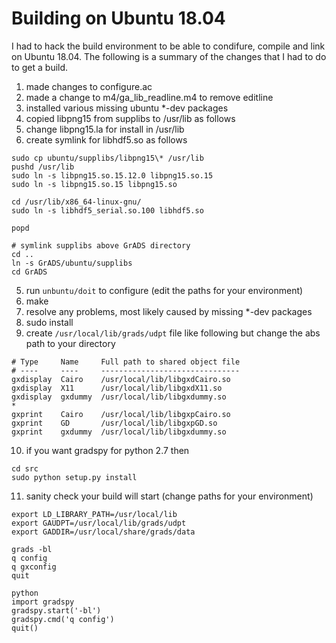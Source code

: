 # Building on Ubuntu 18.04

I had to hack the build environment to be able to condifure, compile and link on Ubuntu 18.04. The following is a summary of the changes that I had to do to get a build.

1. made changes to configure.ac
2. made a change to m4/ga\_lib\_readline.m4 to remove editline
3. installed various missing ubuntu \*-dev packages
4. copied libpng15 from supplibs to /usr/lib as follows
6. change libpng15.la for install in /usr/lib
6. create symlink for libhdf5.so as follows
```
sudo cp ubuntu/supplibs/libpng15\* /usr/lib
pushd /usr/lib
sudo ln -s libpng15.so.15.12.0 libpng15.so.15
sudo ln -s libpng15.so.15 libpng15.so

cd /usr/lib/x86_64-linux-gnu/
sudo ln -s libhdf5_serial.so.100 libhdf5.so

popd

# symlink supplibs above GrADS directory
cd ..
ln -s GrADS/ubuntu/supplibs
cd GrADS
```
5. run ``unbuntu/doit`` to configure (edit the paths for your environment)
6. make
7. resolve any problems, most likely caused by missing \*-dev packages
8. sudo install
9. create ``/usr/local/lib/grads/udpt`` file like following but change the abs path to your directory
```
# Type     Name     Full path to shared object file
# ----     ----     -------------------------------
gxdisplay  Cairo    /usr/local/lib/libgxdCairo.so
gxdisplay  X11      /usr/local/lib/libgxdX11.so
gxdisplay  gxdummy  /usr/local/lib/libgxdummy.so
*
gxprint    Cairo    /usr/local/lib/libgxpCairo.so
gxprint    GD       /usr/local/lib/libgxpGD.so
gxprint    gxdummy  /usr/local/lib/libgxdummy.so
```
10. if you want gradspy for python 2.7 then
```
cd src
sudo python setup.py install
```
11. sanity check your build will start (change paths for your environment)
```
export LD_LIBRARY_PATH=/usr/local/lib
export GAUDPT=/usr/local/lib/grads/udpt
export GADDIR=/usr/local/share/grads/data

grads -bl
q config
q gxconfig
quit

python
import gradspy
gradspy.start('-bl')
gradspy.cmd('q config')
quit()
```

